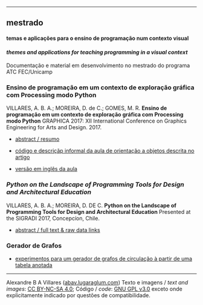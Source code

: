 ----

## mestrado
####  temas e aplicações para o ensino de programação num contexto visual
#### *themes and applications for teaching programming in a visual context*
Documentação e material em desenvolvimento no mestrado do programa ATC FEC/Unicamp

### Ensino de programação em um contexto de exploração gráfica com Processing modo Python

VILLARES, A. B. A.; MOREIRA, D. de C.; GOMES, M. R. **Ensino de programação em um contexto de exploração gráfica com Processing modo Python** GRAPHICA 2017: XII International Conference on Graphics Engineering for Arts and Design. 2017.

 * [abstract / resumo](https://villares.github.io/mestrado/VILLARES_MOREIRA_GOMES_GRAPHICA_2017) 

 * [código e descriçãp informal da aula de orientação a objetos descrita no artigo](/bandeirinhas/)

 * [versão em inglês da aula](https://medium.com/@villares/object-orientation-with-bandeirinhas-part-1-7-7765ab596d95)

### *Python on the Landscape of Programming Tools for Design and Architectural Education*

VILLARES, A. B. A.; MOREIRA, D. DE C. **Python on the Landscape of Programming Tools for Design and Architectural Education** Presented at the SIGRADI 2017, Concepcíon, Chile.

* [abstract / full text & raw data links](https://villares.github.io/mestrado/VILLARES_MOREIRA_SIGRADI_2017)

### Gerador de Grafos

 * [experimentos para um gerador de grafos de circulação à partir de uma tabela anotada](grafos_circulacao)

----
Alexandre B A Villares ([abav.lugaraglum.com](https://abav.lugaralgum.com)) Texto e imagens / *text and images*:  [CC BY-NC-SA 4.0](https://creativecommons.org/licenses/by-nc-sa/4.0/); Código / *code*: [GNU GPL v3.0](https://www.gnu.org/licenses/gpl-3.0.en.html) exceto onde explicitamente indicado por questões de compatibilidade.
